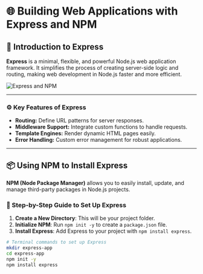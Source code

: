 # 🌐 Building Web Applications with Express and NPM

## 🚀 Introduction to Express

**Express** is a minimal, flexible, and powerful Node.js web application framework. It simplifies the process of creating server-side logic and routing, making web development in Node.js faster and more efficient.

![Express and NPM](https://a.storyblok.com/f/219851/1421x1000/b5ea07698f/features-of-express-js.webp)

---

### ⚙️ Key Features of Express

- **Routing:** Define URL patterns for server responses.
- **Middleware Support:** Integrate custom functions to handle requests.
- **Template Engines:** Render dynamic HTML pages easily.
- **Error Handling:** Custom error management for robust applications.

---

## 📦 Using NPM to Install Express

**NPM (Node Package Manager)** allows you to easily install, update, and manage third-party packages in Node.js projects. 

### 📝 Step-by-Step Guide to Set Up Express

1. **Create a New Directory**: This will be your project folder.
2. **Initialize NPM**: Run `npm init -y` to create a `package.json` file.
3. **Install Express**: Add Express to your project with `npm install express`.

```bash
# Terminal commands to set up Express
mkdir express-app
cd express-app
npm init -y
npm install express
